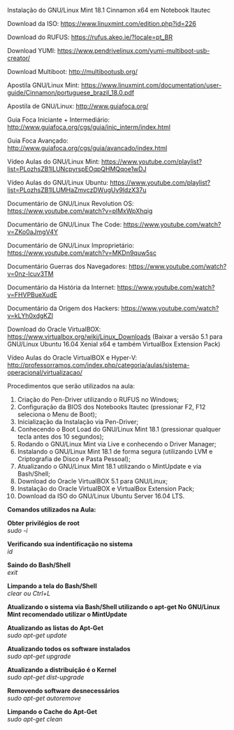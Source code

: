 Instalação do GNU/Linux Mint 18.1 Cinnamon x64 em Notebook Itautec

Download da ISO: https://www.linuxmint.com/edition.php?id=226

Download do RUFUS: https://rufus.akeo.ie/?locale=pt_BR

Download YUMI: https://www.pendrivelinux.com/yumi-multiboot-usb-creator/

Download Multiboot: http://multibootusb.org/

Apostila GNU/Linux Mint: https://www.linuxmint.com/documentation/user-guide/Cinnamon/portuguese_brazil_18.0.pdf

Apostila de GNU/Linux: http://www.guiafoca.org/

Guia Foca Iniciante + Intermediário: http://www.guiafoca.org/cgs/guia/inic_interm/index.html

Guia Foca Avançado: http://www.guiafoca.org/cgs/guia/avancado/index.html

Vídeo Aulas do GNU/Linux Mint: https://www.youtube.com/playlist?list=PLozhsZB1lLUNcpyrspEOqpQHMQqoe1wDJ

Vídeo Aulas do GNU/Linux Ubuntu: https://www.youtube.com/playlist?list=PLozhsZB1lLUMHaZmvczDWugUv9ldzX37u

Documentário de GNU/Linux Revolution OS: https://www.youtube.com/watch?v=plMxWpXhqig

Documentário de GNU/Linux The Code: https://www.youtube.com/watch?v=ZKo0aJmgV4Y

Documentário de GNU/Linux Improprietário: https://www.youtube.com/watch?v=MKDn9quw5sc

Documentário Guerras dos Navegadores: https://www.youtube.com/watch?v=0nz-lcuv3TM

Documentário da História da Internet: https://www.youtube.com/watch?v=FHVPBueXudE

Documentário da Origem dos Hackers: https://www.youtube.com/watch?v=kLYh0xdgKZI

Download do Oracle VirtualBOX: https://www.virtualbox.org/wiki/Linux_Downloads
(Baixar a versão 5.1 para GNU/Linux Ubuntu 16.04 Xenial x64 e também  VirtualBox Extension Pack)

Vídeo Aulas do Oracle VirtualBOX e Hyper-V: http://professorramos.com/index.php/categoria/aulas/sistema-operacional/virtualizacao/

Procedimentos que serão utilizados na aula:

01. Criação do Pen-Driver utilizando o RUFUS no Windows;
02. Configuração da BIOS dos Notebooks Itautec (pressionar F2, F12 seleciona o Menu de Boot);
03. Inicialização da Instalação via Pen-Driver;
04. Conhecendo o Boot Load do GNU/Linux Mint 18.1 (pressionar qualquer tecla antes dos 10 segundos);
05. Rodando o GNU/Linux Mint via Live e conhecendo o Driver Manager;
06. Instalando o GNU/Linux Mint 18.1 de forma segura (utilizando LVM e Criptografia de Disco e Pasta Pessoal);
07. Atualizando o GNU/Linux Mint 18.1 utilizando o MintUpdate e via Bash/Shell;
08. Download do Oracle VirtualBOX 5.1 para GNU/Linux;
09. Instalação do Oracle VirtualBOX e VirtualBox Extension Pack;
10. Download da ISO do GNU/Linux Ubuntu Server 16.04 LTS.

<b>Comandos utilizados na Aula:</b>

<b>Obter privilégios de root</b><br>
<i>sudo -i</i>

<b>Verificando sua indentificação no sistema</b><br>
<i>id</i>

<b>Saindo do Bash/Shell</b><br>
<i>exit</i>

<b>Limpando a tela do Bash/Shell</b><br>
<i>clear ou Ctrl+L</i>

<b>Atualizando o sistema via Bash/Shell utilizando o apt-get
No GNU/Linux Mint recomendado utilizar o MintUpdate</b><br>

<b>Atualizando as listas do Apt-Get</b><br>
<i>sudo apt-get update</i>

<b>Atualizando todos os software instalados</b><br>
<i>sudo apt-get upgrade</i>

<b>Atualizando a distribuição é o Kernel</b><br>
<i>sudo apt-get dist-upgrade</i>

<b>Removendo software desnecessários</b><br>
<i>sudo apt-get autoremove</i>

<b>Limpando o Cache do Apt-Get</b><br>
<i>sudo apt-get clean</i>
